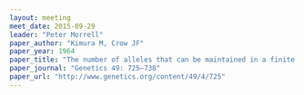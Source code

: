 ```yaml
---
layout: meeting
meet_date: 2015-09-29
leader: "Peter Morrell"
paper_author: "Kimura M, Crow JF"
paper_year: 1964
paper_title: "The number of alleles that can be maintained in a finite population"
paper_journal: "Genetics 49: 725–738"
paper_url: "http://www.genetics.org/content/49/4/725"
---
```

